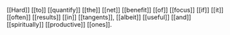 [[Hard]] [[to]] [[quantify]] [[the]] [[net]] [[benefit]] [[of]] [[focus]] [[if]] [[it]] [[often]] [[results]] [[in]] [[tangents]], [[albeit]] [[useful]] [[and]] [[spiritually]] [[productive]] [[ones]].